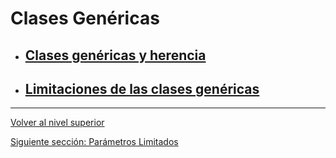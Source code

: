 # Clases Genéricas

- ## [Clases genéricas y herencia](u1genericClassesAndInheritance/README.md)
- ## [Limitaciones de las clases genéricas](u2genericClassesLimitations/README.md)


---

[Volver al nivel superior](../README.md)

[Siguiente sección: Parámetros Limitados](../u2boundedTypeParameters/README.md)
